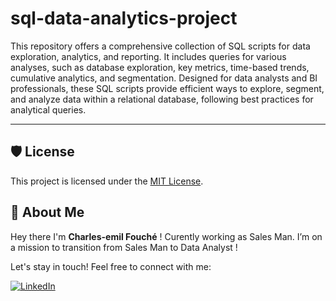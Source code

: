 # sql-data-analytics-project
This repository offers a comprehensive collection of SQL scripts for data exploration, analytics, and reporting. It includes queries for various analyses, such as database exploration, key metrics, time-based trends, cumulative analytics, and segmentation. Designed for data analysts and BI professionals, these SQL scripts provide efficient ways to explore, segment, and analyze data within a relational database, following best practices for analytical queries.

---

## 🛡️ License

This project is licensed under the [MIT License](LICENSE).

## 🌟 About Me

Hey there I'm **Charles-emil Fouché** ! Curently working as Sales Man. I’m on a mission to transition from Sales Man to  Data Analyst !

Let's stay in touch! Feel free to connect with me:

[![LinkedIn](https://img.shields.io/badge/LinkedIn-0077B5?style=for-the-badge&logo=linkedin&logoColor=white)](https://www.linkedin.com/in/charles-emil-fouche/)
